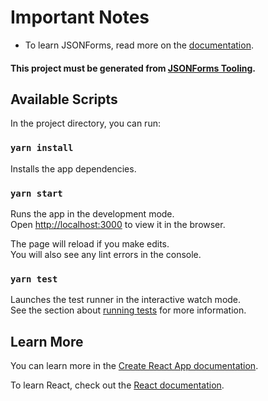# Important Notes

- To learn JSONForms, read more on the [documentation](https://jsonforms.io/docs).
#### This project must be generated from [JSONForms Tooling](https://github.com/TheZoker/jsonforms-tooling).

## Available Scripts

In the project directory, you can run:

### `yarn install`

Installs the app dependencies.

### `yarn start`

Runs the app in the development mode.<br>
Open [http://localhost:3000](http://localhost:3000) to view it in the browser.

The page will reload if you make edits.<br>
You will also see any lint errors in the console.

### `yarn test`

Launches the test runner in the interactive watch mode.<br>
See the section about [running tests](https://facebook.github.io/create-react-app/docs/running-tests) for more information.

## Learn More

You can learn more in the [Create React App documentation](https://facebook.github.io/create-react-app/docs/getting-started).

To learn React, check out the [React documentation](https://reactjs.org/).
